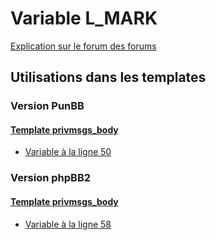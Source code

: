 # Variable L_MARK
[Explication sur le forum des forums](http://forum.forumactif.com/t294113-listing-des-variables#L_MARK)
## Utilisations dans les templates
### Version PunBB
#### [Template privmsgs_body](punbb/privmsgs_body.md)
* [Variable à la ligne 50](../punbb/privmsgs_body.tpl#L50)
### Version phpBB2
#### [Template privmsgs_body](subsilver/privmsgs_body.md)
* [Variable à la ligne 58](../subsilver/privmsgs_body.tpl#L58)